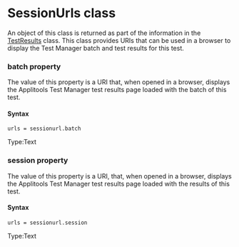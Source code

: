 # SessionUrls class
An object of this class is returned as part of the information in the [TestResults](./testresults) class. This class provides URIs that can be used in a browser to display the Test Manager batch and test results for this test.


 
 ### batch property
The value of this property is a URI that, when opened in a browser, displays the Applitools Test Manager test results page loaded with the batch of this test.

#### Syntax 
 ``` 
urls = sessionurl.batch
 ``` 
 
 Type:Text 
 ### session property
The value of this property is a URI, that, when opened in a browser, displays the Applitools Test Manager test results page loaded with the results of this test.

#### Syntax 
 ``` 
urls = sessionurl.session
 ``` 
 
 Type:Text